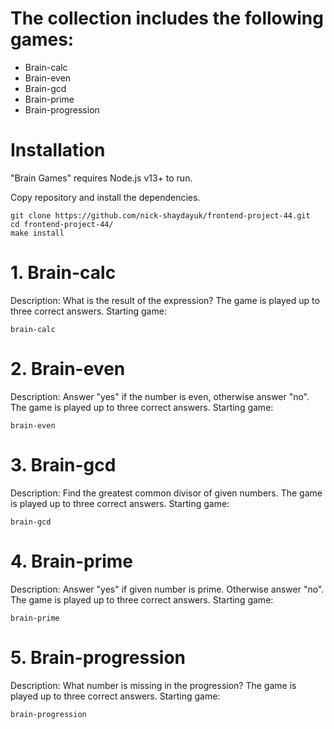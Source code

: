 # The collection includes the following games:

<ul>
  <li>Brain-calc</li>
  <li>Brain-even</li>
  <li>Brain-gcd</li>
  <li>Brain-prime</li>
  <li>Brain-progression</li>
</ul>

# Installation

"Brain Games" requires Node.js v13+ to run.

Copy repository and install the dependencies.

```
git clone https://github.com/nick-shaydayuk/frontend-project-44.git
cd frontend-project-44/
make install
```

# 1. Brain-calc

Description: What is the result of the expression? The game is played up to three correct answers. Starting game:

```
brain-calc
```

# 2. Brain-even

Description: Answer "yes" if the number is even, otherwise answer "no". The game is played up to three correct answers. Starting game:

```
brain-even
```

# 3. Brain-gcd

Description: Find the greatest common divisor of given numbers. The game is played up to three correct answers. Starting game:

```
brain-gcd
```

# 4. Brain-prime

Description: Answer "yes" if given number is prime. Otherwise answer "no". The game is played up to three correct answers. Starting game:

```
brain-prime
```

# 5. Brain-progression

Description: What number is missing in the progression? The game is played up to three correct answers. Starting game:

```
brain-progression
```
